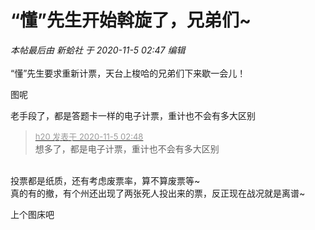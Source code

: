 # “懂”先生开始斡旋了，兄弟们~


<i class="pstatus"> 本帖最后由 新蛤社 于 2020-11-5 02:47 编辑 </i><br />
<br />
“懂”先生要求重新计票，天台上梭哈的兄弟们下来歇一会儿！

图呢

老手段了，都是答题卡一样的电子计票，重计也不会有多大区别

<div class="quote"><blockquote><font size="2"><a href="https://www.hostloc.com/forum.php?mod=redirect&amp;goto=findpost&amp;pid=9404560&amp;ptid=762583" target="_blank"><font color="#999999">h20 发表于 2020-11-5 02:48</font></a></font><br />
想多了，都是电子计票，重计也不会有多大区别</blockquote></div><br />
投票都是纸质，还有考虑废票率，算不算废票等~<br />
真的有的撤，有个州还出现了两张死人投出来的票，反正现在战况就是离谱~

上个图床吧<br />
<br />

